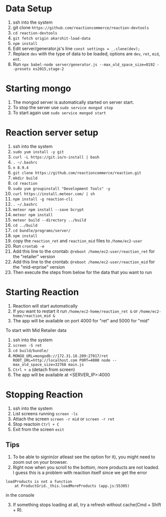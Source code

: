 # Data Setup
1. ssh into the system
1. git clone `https://github.com/reactioncommerce/reaction-devtools`
1. `cd reaction-devtools`
1. `git fetch origin akarshit-load-data`
1. `npm install`
3. Edit server/generator.js's line `const settings = _.clone(dev);`
4. Replace `dev` with the type of data to be loaded, options are `dev`, `ret`, `mid`, `ent`.
5. Run `npx babel-node server/generator.js --max_old_space_size=8192 --presets es2015,stage-2`

# Starting mongo
1. The mongod server is automatically started on server start.
1. To stop the server use `sudo service mongod stop`
1. To start again use `sudo service mongod start`

# Reaction server setup
1. ssh into the system
1. `sudo yum install -y git`
1. `curl -L https://git.io/n-install | bash`
1. `. ~/.bashrc`
1. `n 8.9.4`
1. `git clone https://github.com/reactioncommerce/reaction.git`
1. `mkdir build`
1. `cd reaction`
1. `sudo yum groupinstall "Development Tools" -y`
1. `curl https://install.meteor.com/ | sh`
1. `npm install -g reaction-cli`
1. `. ~/.bashrc`
1. `meteor npm install --save bcrypt`
1. `meteor npm install`
1. `meteor build --directory ../build`
1. `cd ../build`
1. `cd bundle/programs/server/`
1. `npm install`
1. copy the `reaction_ret` and `reaction_mid` files to `/home/ec2-user`
1. Run `crontab -e`
1. Add this line to the crontab: `@reboot /home/ec2-user/reaction_ret` for the "retailer" version
1. Add this line to the crontab: `@reboot /home/ec2-user/reaction_mid` for the "mid-erprise" version
1. Then execute the steps from below for the data that you want to run

# Starting Reaction
1. Reaction will start automatically
1. If you want to restart it run `/home/ec2-home/reaction_ret &` or `/home/ec2-home/reaction_mid &`
1. The app will be available on port 4000 for "ret" and 5000 for "mid"

To start with Mid Retailer data
1. ssh into the system
1. `screen -S ret`
1. `cd build/bundle/`
1. `MONGO_URL=mongodb://172.31.18.209:27017/ret ROOT_URL=http://localhost.com PORT=4000 node --max_old_space_size=32768 main.js`
1. `Ctrl + a` (detach from screen)
1. The app will be available at <SERVER_IP>:4000

# Stopping Reaction
1. ssh into the system
1. List screens running `screen -ls`
2. Attach the screen `screen -r mid` or `screen -r ret`
3. Stop reactoin `Ctrl + C`
4. Exit from the screen `exit`

## Tips
1. To be able to signin(or atleast see the option for it), you might need to zoom out on your browser.
2. Right now when you scroll to the bottom, more products are not loaded. I guess this is a problem with reaction itself since we get the error
```
loadProducts is not a function
    at ProductGrid._this.loadMoreProducts (app.js:55305)
``` 
in the console

3. If something stops loading at all, try a refresh without cache(Cmd + Shift + R).
